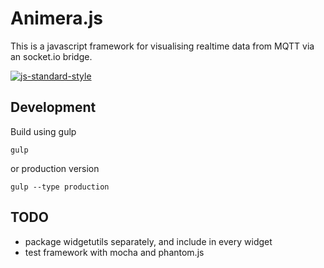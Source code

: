 # Animera.js
This is a javascript framework for visualising realtime data from MQTT via an socket.io bridge.

[![js-standard-style](https://cdn.rawgit.com/feross/standard/master/badge.svg)](https://github.com/feross/standard)

## Development

Build using gulp

```
gulp
```

or production version

```
gulp --type production
```

## TODO

- package widgetutils separately, and include in every widget
- test framework with mocha and phantom.js
